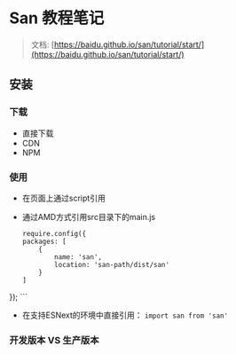 # San 教程笔记
> 文档: [https://baidu.github.io/san/tutorial/start/](https://baidu.github.io/san/tutorial/start/)

## 安装

### 下载
 * 直接下载
 * CDN
 * NPM

### 使用
* 在页面上通过script引用
* 通过AMD方式引用src目录下的main.js

	```
	require.config({
    packages: [
        {
            name: 'san',
            location: 'san-path/dist/san'
        }
    ]
});
	```

* 在支持ESNext的环境中直接引用： `import san from 'san'`

### 开发版本 VS 生产版本
